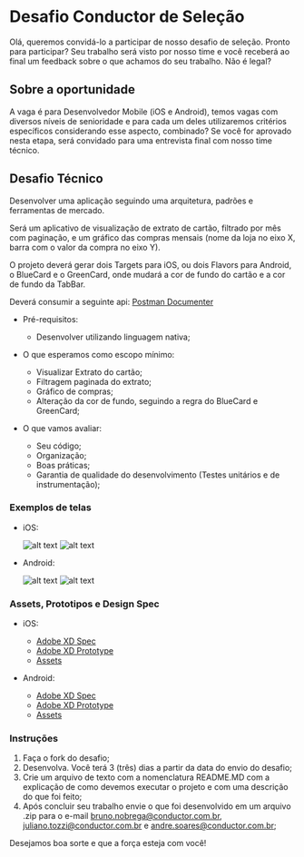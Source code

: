 # Desafio Conductor de Seleção

Olá, queremos convidá-lo a participar de nosso desafio de seleção. Pronto para participar? Seu trabalho será visto por nosso time e você receberá ao final um feedback sobre o que achamos do seu trabalho. Não é legal?

## Sobre a oportunidade

A vaga é para Desenvolvedor Mobile (iOS e Android), temos vagas com diversos níveis de senioridade e para cada um deles utilizaremos critérios específicos considerando esse aspecto, combinado?
Se você for aprovado nesta etapa, será convidado para uma entrevista final com nosso time técnico.

## Desafio Técnico

Desenvolver uma aplicação seguindo uma arquitetura, padrões e ferramentas de mercado.

Será um aplicativo de visualização de extrato de cartão, filtrado por mês com paginação, e um gráfico das compras mensais (nome da loja no eixo X, barra com o valor da compra no eixo Y).

O projeto deverá gerar dois Targets para iOS, ou dois Flavors para Android, o BlueCard e o GreenCard, onde mudará a cor de fundo do cartão e a cor de fundo da TabBar.

Deverá consumir a seguinte api: [Postman Documenter](https://documenter.getpostman.com/view/313904/RWEnkuur)

- Pré-requisitos:
  - Desenvolver utilizando linguagem nativa;

- O que esperamos como escopo mínimo:
  - Visualizar Extrato do cartão;
  - Filtragem paginada do extrato;
  - Gráfico de compras;
  - Alteração da cor de fundo, seguindo a regra do BlueCard e GreenCard;
- O que vamos avaliar:
  - Seu código;
  - Organização;
  - Boas práticas;
  - Garantia de qualidade do desenvolvimento (Testes unitários e de instrumentação);

### Exemplos de telas

- iOS:
  
  ![alt text](./images/iPhone%206-7-8%20–%201.png)
  ![alt text](./images/iPhone%206-7-8%20%E2%80%93%202.png)
  
- Android:
  
  ![alt text](./images/Android%20Mobile%20%E2%80%93%201.png)
  ![alt text](./images/Android%20Mobile%20%E2%80%93%202.png)

### Assets, Prototipos e Design Spec

- iOS:
  - [Adobe XD Spec](https://xd.adobe.com/spec/bf0c9df9-0d61-4be8-475c-b9e17808dae8-c93d/)
  - [Adobe XD Prototype](https://xd.adobe.com/view/1beef0e9-5ec7-4325-4f28-c75e1e6d76b7-6ddf/)
  - [Assets](https://s3.amazonaws.com/desafio-mobile/iOS.zip)
  
- Android:
  - [Adobe XD Spec](https://xd.adobe.com/spec/dd17fb1e-6a3a-47a7-5195-48494891a426-ab26/)
  - [Adobe XD Prototype](https://xd.adobe.com/view/0a63fe08-096c-4057-5ec9-90d6240cbd07-7c52/)
  - [Assets](https://s3.amazonaws.com/desafio-mobile/Android.zip)

### Instruções

 1. Faça o fork do desafio;
 2. Desenvolva. Você terá 3 (três) dias a partir da data do envio do desafio;
 3. Crie um arquivo de texto com a nomenclatura README.MD com a explicação de como devemos executar o projeto e com uma descrição do que foi feito;
 4. Após concluir seu trabalho envie o que foi desenvolvido em um arquivo .zip para o e-mail bruno.nobrega@conductor.com.br, juliano.tozzi@conductor.com.br e andre.soares@conductor.com.br;

Desejamos boa sorte e que a força esteja com você!